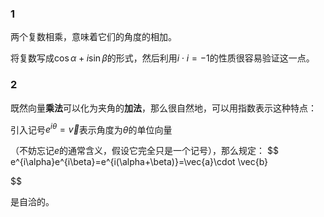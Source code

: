 

### 1
两个复数相乘，意味着它们的角度的相加。


将复数写成$\cos\alpha+i\sin \beta$的形式，然后利用$i\cdot i=-1$的性质很容易验证这一点。


### 2

既然向量**乘法**可以化为夹角的**加法**，那么很自然地，可以用指数表示这种特点：

引入记号$e^{i\theta}=\vec{v}$表示角度为$\theta$的单位向量

（不妨忘记$e$的通常含义，假设它完全只是一个记号），那么规定：
$$
e^{i\alpha}e^{i\beta}=e^{i(\alpha+\beta)}=\vec{a}\cdot \vec{b}

$$

是自洽的。


